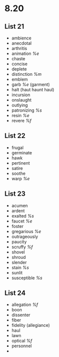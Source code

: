 # 8.20
## List 21
* ambience
* anecdotal
* arthritis
* animation *%e*
* chaste
* concise
* deplete
* distinction *%m*
* emblem
* garb *%e* (garment)
* halt (haut haunt haul)
* incursion
* onslaught
* outlying
* patronizing *%s*
* resin *%e*
* revere *%f*

## List 22
* frugal
* germinate
* hawk
* pertinent
* satire 
* soothe
* warp *%e*

## List 23
* acumen
* ardent
* exalted *%s*
* faucet *%e*
* foster
* gregarious *%e*
* outrageously
* paucity
* scruffy *%f*
* shovel
* shroud
* slender
* stain *%s*
* sunlit
* susceptible *%s*

## List 24
* allegation *%f*
* boon
* dissenter
* fiber
* fidelity (allegiance)
* haul
* lawn
* optical *%f*
* personnel
* 